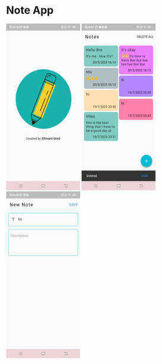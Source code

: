 # Note App

 <p float="left"><img src="https://github.com/ShivuCode/Note-App/blob/master/assets/splash.jpeg?raw=true" width="200" height="450"> 

 <img src="https://github.com/ShivuCode/Note-App/blob/master/assets/homePage.jpeg?raw=true" width="200" height="450">
 <img src="https://github.com/ShivuCode/Note-App/blob/master/assets/addNote.jpeg?raw=true" width="200" height="450"> 
 
 </p>
